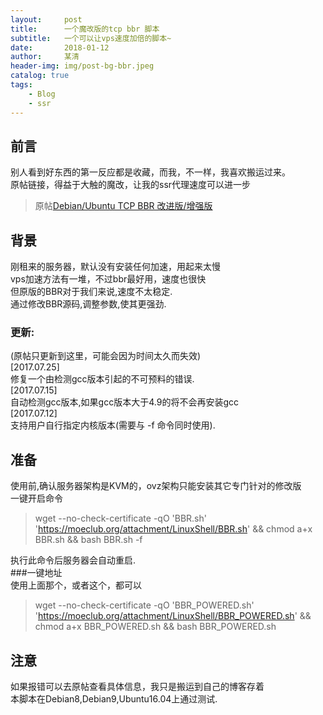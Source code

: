 ```yaml
---
layout:     post
title:      一个魔改版的tcp bbr 脚本
subtitle:   一个可以让vps速度加倍的脚本~
date:       2018-01-12
author:     某清
header-img: img/post-bg-bbr.jpeg
catalog: true
tags:
    - Blog
    - ssr
---
```

## 前言
别人看到好东西的第一反应都是收藏，而我，不一样，我喜欢搬运过来。  
原帖链接，得益于大触的魔改，让我的ssr代理速度可以进一步  
>原帖[Debian/Ubuntu TCP BBR 改进版/增强版](https://moeclub.org/2017/06/24/278/)

## 背景
刚租来的服务器，默认没有安装任何加速，用起来太慢  
vps加速方法有一堆，不过bbr最好用，速度也很快  
但原版的BBR对于我们来说,速度不太稳定.  
通过修改BBR源码,调整参数,使其更强劲.  
### 更新:  
(原帖只更新到这里，可能会因为时间太久而失效)  
[2017.07.25]  
修复一个由检测gcc版本引起的不可预料的错误.  
[2017.07.15]  
自动检测gcc版本,如果gcc版本大于4.9的将不会再安装gcc  
[2017.07.12]  
支持用户自行指定内核版本(需要与 -f 命令同时使用).  
## 准备  
使用前,确认服务器架构是KVM的，ovz架构只能安装其它专门针对的修改版  
一键开启命令
>wget --no-check-certificate -qO 'BBR.sh' 'https://moeclub.org/attachment/LinuxShell/BBR.sh' && chmod a+x BBR.sh && bash BBR.sh -f  

执行此命令后服务器会自动重启.  
###一键地址  
使用上面那个，或者这个，都可以  
>wget --no-check-certificate -qO 'BBR_POWERED.sh' 'https://moeclub.org/attachment/LinuxShell/BBR_POWERED.sh' && chmod a+x BBR_POWERED.sh && bash BBR_POWERED.sh

## 注意  
如果报错可以去原帖查看具体信息，我只是搬运到自己的博客存着  
本脚本在Debian8,Debian9,Ubuntu16.04上通过测试.  
